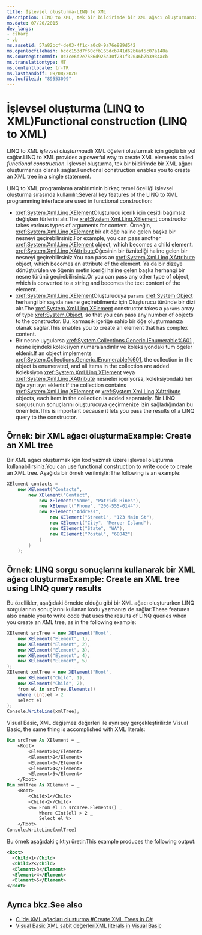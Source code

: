 ```yaml
---
title: İşlevsel oluşturma-LINQ to XML
description: LINQ to XML, tek bir bildirimde bir XML ağacı oluşturmanızı sağlayan işlevsel oluşturma sağlar.
ms.date: 07/20/2015
dev_langs:
- csharp
- vb
ms.assetid: 57a82bcf-de03-4f1c-a0c8-9a76e989d542
ms.openlocfilehash: bcdc153d7f60cfb165dcb741d62b6af5c07a148a
ms.sourcegitcommit: 0c3ce6d2e7586d925a30f231f32046b7b3934acb
ms.translationtype: MT
ms.contentlocale: tr-TR
ms.lasthandoff: 09/08/2020
ms.locfileid: "89553099"
---
```

# <a name="functional-construction-linq-to-xml"></a><span data-ttu-id="94169-103">İşlevsel oluşturma (LINQ to XML)</span><span class="sxs-lookup"><span data-stu-id="94169-103">Functional construction (LINQ to XML)</span></span>

<span data-ttu-id="94169-104">LINQ to XML *işlevsel oluşturma*adlı XML öğeleri oluşturmak için güçlü bir yol sağlar.</span><span class="sxs-lookup"><span data-stu-id="94169-104">LINQ to XML provides a powerful way to create XML elements called *functional construction*.</span></span> <span data-ttu-id="94169-105">İşlevsel oluşturma, tek bir bildirimde bir XML ağacı oluşturmanıza olanak sağlar.</span><span class="sxs-lookup"><span data-stu-id="94169-105">Functional construction enables you to create an XML tree in a single statement.</span></span>

<span data-ttu-id="94169-106">LINQ to XML programlama arabiriminin birkaç temel özelliği işlevsel oluşturma sırasında kullanılır:</span><span class="sxs-lookup"><span data-stu-id="94169-106">Several key features of the LINQ to XML programming interface are used in functional construction:</span></span>

- <span data-ttu-id="94169-107"><xref:System.Xml.Linq.XElement>Oluşturucu içerik için çeşitli bağımsız değişken türlerini alır.</span><span class="sxs-lookup"><span data-stu-id="94169-107">The <xref:System.Xml.Linq.XElement> constructor takes various types of arguments for content.</span></span> <span data-ttu-id="94169-108">Örneğin, <xref:System.Xml.Linq.XElement> bir alt öğe haline gelen başka bir nesneyi geçirebilirsiniz.</span><span class="sxs-lookup"><span data-stu-id="94169-108">For example, you can pass another <xref:System.Xml.Linq.XElement> object, which becomes a child element.</span></span> <span data-ttu-id="94169-109"><xref:System.Xml.Linq.XAttribute>Öğesinin bir özniteliği haline gelen bir nesneyi geçirebilirsiniz.</span><span class="sxs-lookup"><span data-stu-id="94169-109">You can pass an <xref:System.Xml.Linq.XAttribute> object, which becomes an attribute of the element.</span></span> <span data-ttu-id="94169-110">Ya da bir dizeye dönüştürülen ve öğenin metin içeriği haline gelen başka herhangi bir nesne türünü geçirebilirsiniz.</span><span class="sxs-lookup"><span data-stu-id="94169-110">Or you can pass any other type of object, which is converted to a string and becomes the text content of the element.</span></span>
- <span data-ttu-id="94169-111"><xref:System.Xml.Linq.XElement>Oluşturucuya `params` <xref:System.Object> herhangi bir sayıda nesne geçirebilmeniz için Oluşturucu türünde bir dizi alır.</span><span class="sxs-lookup"><span data-stu-id="94169-111">The <xref:System.Xml.Linq.XElement> constructor takes a `params` array of type <xref:System.Object>, so that you can pass any number of objects to the constructor.</span></span> <span data-ttu-id="94169-112">Bu, karmaşık içeriğe sahip bir öğe oluşturmanıza olanak sağlar.</span><span class="sxs-lookup"><span data-stu-id="94169-112">This enables you to create an element that has complex content.</span></span>
- <span data-ttu-id="94169-113">Bir nesne uygularsa <xref:System.Collections.Generic.IEnumerable%601> , nesne içindeki koleksiyon numaralandırılır ve koleksiyondaki tüm öğeler eklenir.</span><span class="sxs-lookup"><span data-stu-id="94169-113">If an object implements <xref:System.Collections.Generic.IEnumerable%601>, the collection in the object is enumerated, and all items in the collection are added.</span></span> <span data-ttu-id="94169-114">Koleksiyon <xref:System.Xml.Linq.XElement> veya <xref:System.Xml.Linq.XAttribute> nesneler içeriyorsa, koleksiyondaki her öğe ayrı ayrı eklenir.</span><span class="sxs-lookup"><span data-stu-id="94169-114">If the collection contains <xref:System.Xml.Linq.XElement> or <xref:System.Xml.Linq.XAttribute> objects, each item in the collection is added separately.</span></span> <span data-ttu-id="94169-115">Bir LINQ sorgusunun sonuçlarını oluşturucuya geçirmenize izin sağladığından bu önemlidir.</span><span class="sxs-lookup"><span data-stu-id="94169-115">This is important because it lets you pass the results of a LINQ query to the constructor.</span></span>

## <a name="example-create-an-xml-tree"></a><span data-ttu-id="94169-116">Örnek: bir XML ağacı oluşturma</span><span class="sxs-lookup"><span data-stu-id="94169-116">Example: Create an XML tree</span></span>

<span data-ttu-id="94169-117">Bir XML ağacı oluşturmak için kod yazmak üzere işlevsel oluşturma kullanabilirsiniz.</span><span class="sxs-lookup"><span data-stu-id="94169-117">You can use functional construction to write code to create an XML tree.</span></span> <span data-ttu-id="94169-118">Aşağıda bir örnek verilmiştir:</span><span class="sxs-lookup"><span data-stu-id="94169-118">The following is an example:</span></span>

```csharp
XElement contacts =
    new XElement("Contacts",
        new XElement("Contact",
            new XElement("Name", "Patrick Hines"),
            new XElement("Phone", "206-555-0144"),
            new XElement("Address",
                new XElement("Street1", "123 Main St"),
                new XElement("City", "Mercer Island"),
                new XElement("State", "WA"),
                new XElement("Postal", "68042")
            )
        )
    );
```

## <a name="example-create-an-xml-tree-using-linq-query-results"></a><span data-ttu-id="94169-119">Örnek: LINQ sorgu sonuçlarını kullanarak bir XML ağacı oluşturma</span><span class="sxs-lookup"><span data-stu-id="94169-119">Example: Create an XML tree using LINQ query results</span></span>

<span data-ttu-id="94169-120">Bu özellikler, aşağıdaki örnekte olduğu gibi bir XML ağacı oluştururken LINQ sorgularının sonuçlarını kullanan kodu yazmanızı de sağlar:</span><span class="sxs-lookup"><span data-stu-id="94169-120">These features also enable you to write code that uses the results of LINQ queries when you create an XML tree, as in the following example:</span></span>

```csharp
XElement srcTree = new XElement("Root",
    new XElement("Element", 1),
    new XElement("Element", 2),
    new XElement("Element", 3),
    new XElement("Element", 4),
    new XElement("Element", 5)
);
XElement xmlTree = new XElement("Root",
    new XElement("Child", 1),
    new XElement("Child", 2),
    from el in srcTree.Elements()
    where (int)el > 2
    select el
);
Console.WriteLine(xmlTree);
```

<span data-ttu-id="94169-121">Visual Basic, XML değişmez değerleri ile aynı şey gerçekleştirilir:</span><span class="sxs-lookup"><span data-stu-id="94169-121">In Visual Basic, the same thing is accomplished with XML literals:</span></span>

```vb
Dim srcTree As XElement = _
    <Root>
        <Element>1</Element>
        <Element>2</Element>
        <Element>3</Element>
        <Element>4</Element>
        <Element>5</Element>
    </Root>
Dim xmlTree As XElement = _
    <Root>
        <Child>1</Child>
        <Child>2</Child>
        <%= From el In srcTree.Elements() _
            Where CInt(el) > 2 _
            Select el %>
    </Root>
Console.WriteLine(xmlTree)
```

<span data-ttu-id="94169-122">Bu örnek aşağıdaki çıktıyı üretir:</span><span class="sxs-lookup"><span data-stu-id="94169-122">This example produces the following output:</span></span>

```xml
<Root>
  <Child>1</Child>
  <Child>2</Child>
  <Element>3</Element>
  <Element>4</Element>
  <Element>5</Element>
</Root>
```

## <a name="see-also"></a><span data-ttu-id="94169-123">Ayrıca bkz.</span><span class="sxs-lookup"><span data-stu-id="94169-123">See also</span></span>

- [<span data-ttu-id="94169-124">C 'de XML ağaçları oluşturma #</span><span class="sxs-lookup"><span data-stu-id="94169-124">Create XML Trees in C#</span></span>](create-xml-trees.md)
- [<span data-ttu-id="94169-125">Visual Basic XML sabit değerleri</span><span class="sxs-lookup"><span data-stu-id="94169-125">XML literals in Visual Basic</span></span>](xml-literals.md)
